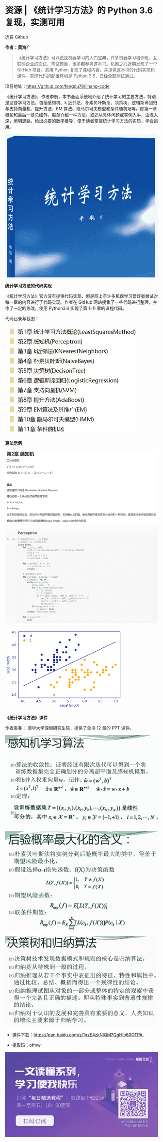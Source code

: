 # 资源 | 《统计学习方法》的 Python 3.6 复现，实测可用

选自 Github

**作者：黄海广**

> 《统计学习方法》可以说是机器学习的入门宝典，许多机器学习培训班、互联网企业的面试、笔试题目，很多都参考这本书。机器之心近期发现了一个 GitHub 项目，其用 Python 复现了课程内容，并提供这本书的代码实现和课件。实现代码的配置环境是 Python 3.6，已经全部测试通过。

项目地址：https://github.com/fengdu78/lihang-code

《统计学习方法》，作者李航，本书全面系统地介绍了统计学习的主要方法，特别是监督学习方法，包括感知机、k 近邻法、朴素贝叶斯法、决策树、逻辑斯谛回归与支持向量机、提升方法、EM 算法、隐马尔可夫模型和条件随机场等。除第一章概论和最后一章总结外，每章介绍一种方法。叙述从具体问题或实例入手，由浅入深，阐明思路，给出必要的数学推导，便于读者掌握统计学习方法的实质，学会运用。

![](img/0caff0c63b3f8e6029f0bef5c2c44c66-fs8.png)

**统计学习方法的代码实现**

《统计学习方法》官方没有提供代码实现，但是网上有许多机器学习爱好者尝试对每一章的内容进行了代码实现。作者在 GitHub 网站搜集了一些代码进行整理，并作了一定的修改，使用 Python3.6 实现了第 1-11 章的课程代码。

代码目录与截图：

![](img/518d765bfd6832c90f856005dbb8c2f5-fs8.png)

**算法示例**

![](img/c07bd278d15485aaaefaed67ad806ac9-fs8.png)

![](img/8a17f5b08b79fb14a47007c00d6eb433-fs8.png)

![](img/a19e02310468ed7e12239dcde783bb73-fs8.png)

**《统计学习方法》课件**

作者袁春： 清华大学深圳研究生院，提供了全书 12 章的 PPT 课件。

![](img/c7c536d5bd3471745e6d0b019650e1f2-fs8.png)

![](img/c4f2bed0493e32d3719219efaecdcfc4-fs8.png)

![](img/cc0456bb0f1cf7e365a5fca754c47d01-fs8.png)

*   课件下载：https://pan.baidu.com/s/1nzE4zkNiQM7QgHib60OTPA 

*   提取码：ofmw

![](img/5d5a1d845122bd1a4188a1d8c2795a63-fs8.png)